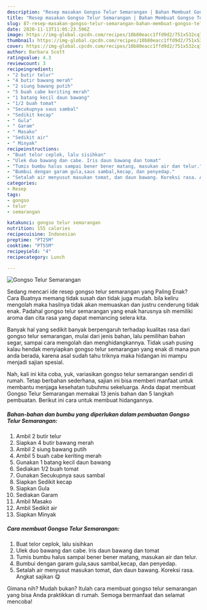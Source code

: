 ```yaml
---
description: "Resep masakan Gongso Telur Semarangan | Bahan Membuat Gongso Telur Semarangan Yang Mudah Dan Praktis"
title: "Resep masakan Gongso Telur Semarangan | Bahan Membuat Gongso Telur Semarangan Yang Mudah Dan Praktis"
slug: 87-resep-masakan-gongso-telur-semarangan-bahan-membuat-gongso-telur-semarangan-yang-mudah-dan-praktis
date: 2020-11-13T11:05:23.596Z
image: https://img-global.cpcdn.com/recipes/10b80eacc1ffd9d2/751x532cq70/gongso-telur-semarangan-foto-resep-utama.jpg
thumbnail: https://img-global.cpcdn.com/recipes/10b80eacc1ffd9d2/751x532cq70/gongso-telur-semarangan-foto-resep-utama.jpg
cover: https://img-global.cpcdn.com/recipes/10b80eacc1ffd9d2/751x532cq70/gongso-telur-semarangan-foto-resep-utama.jpg
author: Barbara Scott
ratingvalue: 4.3
reviewcount: 3
recipeingredient:
- "2 butir telur"
- "4 butir bawang merah"
- "2 siung bawang putih"
- "5 buah cabe keriting merah"
- "1 batang kecil daun bawang"
- "1/2 buah tomat"
- "Secukupnya saus sambal"
- "Sedikit kecap"
- " Gula"
- " Garam"
- " Masako"
- "Sedikit air"
- " Minyak"
recipeinstructions:
- "Buat telor ceplok, lalu sisihkan"
- "Ulek duo bawang dan cabe. Iris daun bawang dan tomat"
- "Tumis bumbu halus sampai bener bener matang, masukan air dan telur."
- "Bumbui dengan garam gula,saus sambal,kecap, dan penyedap."
- "Setalah air menyusut masukan tomat, dan daun bawang. Koreksi rasa. Angkat sajikan 😋"
categories:
- Resep
tags:
- gongso
- telur
- semarangan

katakunci: gongso telur semarangan 
nutrition: 155 calories
recipecuisine: Indonesian
preptime: "PT25M"
cooktime: "PT55M"
recipeyield: "4"
recipecategory: Lunch

---
```



![Gongso Telur Semarangan](https://img-global.cpcdn.com/recipes/10b80eacc1ffd9d2/751x532cq70/gongso-telur-semarangan-foto-resep-utama.jpg)

Sedang mencari ide resep gongso telur semarangan yang Paling Enak? Cara Buatnya memang tidak susah dan tidak juga mudah. bila keliru mengolah maka hasilnya tidak akan memuaskan dan justru cenderung tidak enak. Padahal gongso telur semarangan yang enak harusnya sih memiliki aroma dan cita rasa yang dapat memancing selera kita.

Banyak hal yang sedikit banyak berpengaruh terhadap kualitas rasa dari gongso telur semarangan, mulai dari jenis bahan, lalu pemilihan bahan segar, sampai cara mengolah dan menghidangkannya. Tidak usah pusing kalau hendak menyiapkan gongso telur semarangan yang enak di mana pun anda berada, karena asal sudah tahu triknya maka hidangan ini mampu menjadi sajian spesial.




Nah, kali ini kita coba, yuk, variasikan gongso telur semarangan sendiri di rumah. Tetap berbahan sederhana, sajian ini bisa memberi manfaat untuk membantu menjaga kesehatan tubuhmu sekeluarga. Anda dapat membuat Gongso Telur Semarangan memakai 13 jenis bahan dan 5 langkah pembuatan. Berikut ini cara untuk membuat hidangannya.

<!--inarticleads1-->

##### Bahan-bahan dan bumbu yang diperlukan dalam pembuatan Gongso Telur Semarangan:

1. Ambil 2 butir telur
1. Siapkan 4 butir bawang merah
1. Ambil 2 siung bawang putih
1. Ambil 5 buah cabe keriting merah
1. Gunakan 1 batang kecil daun bawang
1. Sediakan 1/2 buah tomat
1. Gunakan Secukupnya saus sambal
1. Siapkan Sedikit kecap
1. Siapkan  Gula
1. Sediakan  Garam
1. Ambil  Masako
1. Ambil Sedikit air
1. Siapkan  Minyak




<!--inarticleads2-->

##### Cara membuat Gongso Telur Semarangan:

1. Buat telor ceplok, lalu sisihkan
1. Ulek duo bawang dan cabe. Iris daun bawang dan tomat
1. Tumis bumbu halus sampai bener bener matang, masukan air dan telur.
1. Bumbui dengan garam gula,saus sambal,kecap, dan penyedap.
1. Setalah air menyusut masukan tomat, dan daun bawang. Koreksi rasa. Angkat sajikan 😋




Gimana nih? Mudah bukan? Itulah cara membuat gongso telur semarangan yang bisa Anda praktikkan di rumah. Semoga bermanfaat dan selamat mencoba!
